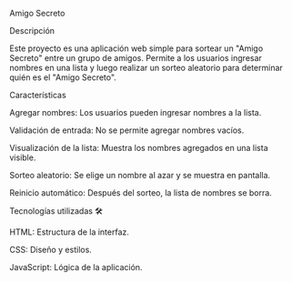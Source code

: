 Amigo Secreto

Descripción

Este proyecto es una aplicación web simple para sortear un "Amigo Secreto" entre un grupo de amigos. Permite a los usuarios ingresar nombres en una lista y luego realizar un sorteo aleatorio para determinar quién es el "Amigo Secreto".

Características

Agregar nombres: Los usuarios pueden ingresar nombres a la lista.

Validación de entrada: No se permite agregar nombres vacíos.

Visualización de la lista: Muestra los nombres agregados en una lista visible.

Sorteo aleatorio: Se elige un nombre al azar y se muestra en pantalla.

Reinicio automático: Después del sorteo, la lista de nombres se borra.

Tecnologías utilizadas 🛠️

HTML: Estructura de la interfaz.

CSS: Diseño y estilos.

JavaScript: Lógica de la aplicación.
